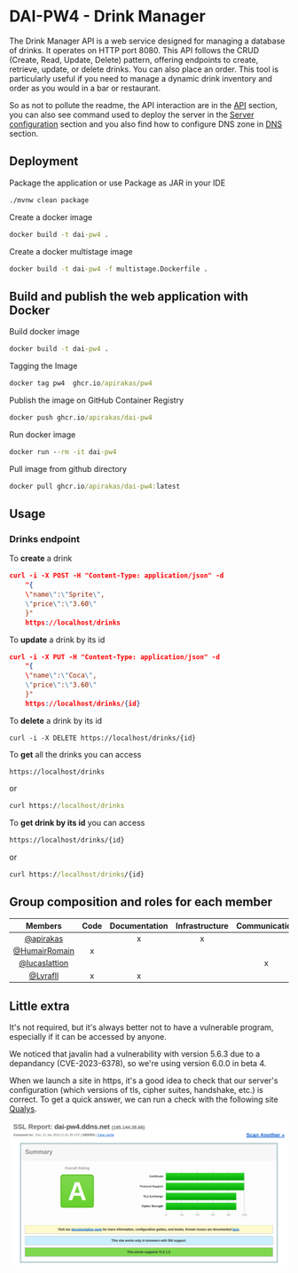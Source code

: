 
# DAI-PW4 - Drink Manager

The Drink Manager API is a web service designed for managing a database of drinks. It operates on HTTP port 8080. This API follows the CRUD (Create, Read, Update, Delete) pattern, offering endpoints to create, retrieve, update, or delete drinks. You can also place an order. This tool is particularly useful if you need to manage a dynamic drink inventory and order as you would in a bar or restaurant.

So as not to pollute the readme, the API interaction are in the [API](docs/API.md) section, you can also see command used to deploy the server in the [Server configuration](docs/serverConfig.md) section and you also find how to configure DNS zone in [DNS](docs/DNS.md) section.



## Deployment

Package the application or use Package as JAR in your IDE

```cmd
./mvnw clean package
```

Create a docker image
```cmd
docker build -t dai-pw4 .
```

Create a docker multistage image

```cmd
docker build -t dai-pw4 -f multistage.Dockerfile .
```



## Build and publish the web application with Docker

Build docker image
```cmd
docker build -t dai-pw4 .
```

Tagging the Image
```cmd
docker tag pw4  ghcr.io/apirakas/pw4
```

Publish the image on GitHub Container Registry

```cmd
docker push ghcr.io/apirakas/dai-pw4
```

Run docker image

```cmd
docker run --rm -it dai-pw4
```

Pull image from github directory
```cmd
docker pull ghcr.io/apirakas/dai-pw4:latest
```



## Usage

### Drinks endpoint

To **create** a drink

```json
curl -i -X POST -H "Content-Type: application/json" -d 
    "{
    \"name\":\"Sprite\", 
    \"price\":\"3.60\"
    }" 
    https://localhost/drinks
```

To **update** a drink by its id
```json
curl -i -X PUT -H "Content-Type: application/json" -d 
    "{
    \"name\":\"Coca\", 
    \"price\":\"3.60\"
    }" 
    https://localhost/drinks/{id}
```

To **delete** a drink by its id
```cmf
curl -i -X DELETE https://localhost/drinks/{id}
```

To **get** all the drinks you can access 
```cmf
https://localhost/drinks 
```
or
```cmd
curl https://localhost/drinks
```

To **get drink by its id** you can access

```html
https://localhost/drinks/{id}
```
or
```cmd
curl https://localhost/drinks/{id}
```



## Group composition and roles for each member

|                     Members                      | Code | Documentation | Infrastructure | Communication | Test | Presentation |
| :----------------------------------------------: | :--: | :-----------: | :------------: | :-----------: | :--: | :----------: |
|   [@apirakas](https://www.github.com/apirakas)   |      |       x       |       x        |               |      |      x       |
| [@HumairRomain](https://github.com/HumairRomain) |  x   |               |                |               |  x   |      x       |
| [@lucaslattion](https://github.com/lucaslattion) |      |               |                |       x       |  x   |      x       |
|    [@Lyrafll](https://www.github.com/Lyrafll)    |  x   |       x       |                |               |      |      x       |



## Little extra
It's not required, but it's always better not to have a vulnerable program, especially if it can be accessed by anyone.

We noticed that javalin had a vulnerability with version 5.6.3 due to a depandancy (CVE-2023-6378), so we're using version 6.0.0 in beta 4.

When we launch a site in https, it's a good idea to check that our server's configuration (which versions of tls, cipher suites, handshake, etc.) is correct. To get a quick answer, we can run a check with the following site [Qualys](https://www.ssllabs.com/ssltest/). 

<img src="./img/tls.png" alt="tls">

